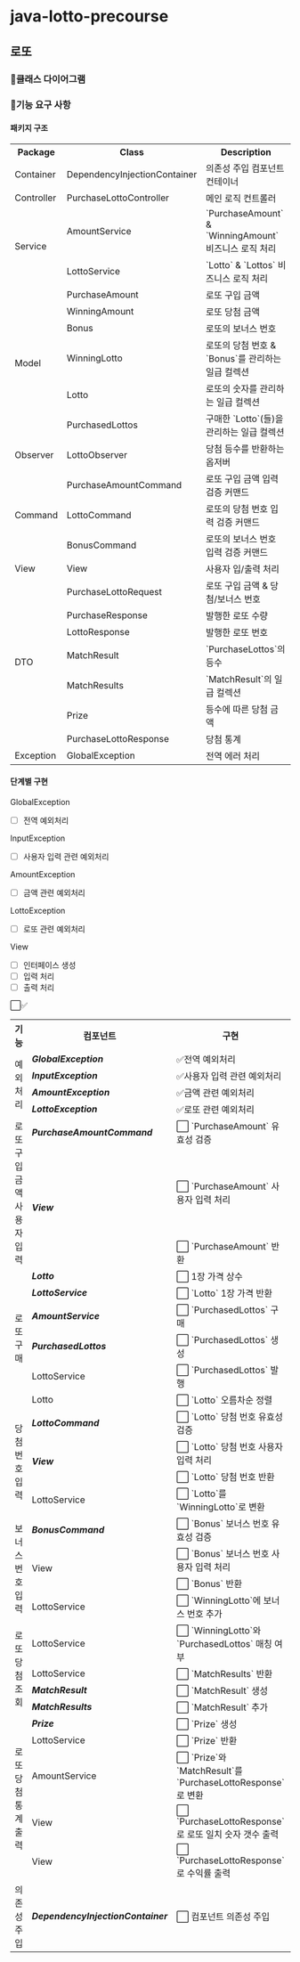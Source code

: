 # java-lotto-precourse
## 로또

### 🧱클래스 다이어그램

### 🧾기능 요구 사항
#### 패키지 구조
<div align="center">
<table> 
<tr> 
	<th align="center">Package</th> 
	<th align="center">Class</th> 
	<th align="center">Description</th> 
</tr>
<tr> 
	<td>Container</td><td>DependencyInjectionContainer</td><td>의존성 주입 컴포넌트 컨테이너</td> 
</tr>
<tr> 
	<td>Controller</td><td>PurchaseLottoController</td><td>메인 로직 컨트롤러</td> 
</tr>
<tr> 
	<td rowspan="2">Service</td>
    <td>AmountService</td><td>`PurchaseAmount` & `WinningAmount` 비즈니스 로직 처리</td> </tr><tr> 
    <td>LottoService</td><td>`Lotto` & `Lottos` 비즈니스 로직 처리</td> 
</tr>
<tr> 
	<td rowspan="6">Model</td>
    <td>PurchaseAmount</td><td>로또 구입 금액</td></tr><tr>
    <td>WinningAmount</td><td>로또 당첨 금액</td></tr><tr>
    <td>Bonus</td><td>로또의 보너스 번호</td></tr><tr> 
    <td>WinningLotto</td><td>로또의 당첨 번호 & `Bonus`를 관리하는 일급 컬렉션</td></tr><tr>
	<td>Lotto</td><td>로또의 숫자를 관리하는 일급 컬렉션</td></tr><tr> 
    <td>PurchasedLottos</td><td>구매한 `Lotto`(들)을 관리하는 일급 컬렉션</td>
</tr> 
<tr> 
	<td rowspan="1">Observer</td>
    <td>LottoObserver</td><td>당첨 등수를 반환하는 옵저버</td></tr><tr>
</tr> 
<tr> 
	<td rowspan="3">Command</td>
    <td>PurchaseAmountCommand</td><td>로또 구입 금액 입력 검증 커맨드</td></tr><tr>
    <td>LottoCommand</td><td>로또의 당첨 번호 입력 검증 커맨드</td></tr><tr>
    <td>BonusCommand</td><td>로또의 보너스 번호 입력 검증 커맨드</td></tr><tr>
</tr> 

<tr> 
    <td rowspan="1">View</td> 
    <td>View</td><td>사용자 입/출력 처리</td></tr><tr>
</tr> 
<tr> 
    <td rowspan="8">DTO</td>
    <td>PurchaseLottoRequest</td> <td>로또 구입 금액 & 당첨/보너스 번호</td></tr><tr> 
    <td>PurchaseResponse</td> <td>발행한 로또 수량</td></tr><tr> 
    <td>LottoResponse</td> <td>발행한 로또 번호</td></tr><tr>
    <td>MatchResult</td> <td>`PurchaseLottos`의 등수</td></tr><tr>
    <td>MatchResults</td> <td>`MatchResult`의 일급 컬렉션</td></tr><tr>
    <td>Prize</td> <td>등수에 따른 당첨 금액</td></tr><tr>
    <td>PurchaseLottoResponse</td> <td>당첨 통계</td></tr><tr></tr><tr>
    </tr> 
<tr> <td>Exception</td> 
    <td>GlobalException</td><td>전역 에러 처리</td> 
</tr> 
</table>
</div>

#### 단계별 구현
GlobalException
- [ ] 전역 예외처리

InputException
- [ ] 사용자 입력 관련 예외처리

AmountException
- [ ] 금액 관련 예외처리

LottoException
- [ ] 로또 관련 예외처리

View
- [ ] 인터페이스 생성
- [ ] 입력 처리
- [ ] 출력 처리
<table> 
⬜✅
<tr> 
	<th align="center">기능</th> 
	<th align="center">컴포넌트</th> 
	<th align="center">구현</th> 
    <th align="center">브랜치</th> 
</tr>
<tr>
    <td rowspan="4">예외처리</td>
        <td rowspan="1"><b><em>GlobalException</em></b></td>
            <td>✅전역 예외처리</td>
                <td rowspan="4">exception</td></tr><tr>
        <td rowspan="1"><b><em>InputException</em></b></td>
        <td>✅사용자 입력 관련 예외처리</td> </tr><tr> 
        <td rowspan="1"><b><em>AmountException</em></b></td>
        <td>✅금액 관련 예외처리</td> </tr><tr> 
        <td rowspan="1"><b><em>LottoException</em></b></td>
        <td>✅로또 관련 예외처리</td> </tr><tr> 
	<td rowspan="3">로또 구입 금액 사용자 입력</td>
        <td rowspan="1"><b><em>PurchaseAmountCommand</em></b></td>
        <td>⬜ `PurchaseAmount` 유효성 검증</td> 
                <td rowspan="3"></td></tr><tr> 
        <td rowspan="2"><b><em>View</em></b></td>
            <td>⬜ `PurchaseAmount` 사용자 입력 처리 </td> </tr><tr> 
            <td>⬜ `PurchaseAmount` 반환</td> </tr><tr>
    <td rowspan="6">로또 구매</td>
        <td rowspan="1"><b><em>Lotto</em></b></td>
            <td>⬜ 1장 가격 상수 </td> 
                <td rowspan="6"></td></tr><tr> 
        <td rowspan="1"><b><em>LottoService</em></b></td>
            <td>⬜ `Lotto` 1장 가격 반환</td> </tr><tr> 
        <td rowspan="1"><b><em>AmountService</em></b></td>
            <td>⬜ `PurchasedLottos` 구매</td> </tr><tr> 
        <td rowspan="1"><b><em>PurchasedLottos</em></b></td>
            <td>⬜ `PurchasedLottos` 생성</td> </tr><tr>     
        <td rowspan="1">LottoService</td>
            <td>⬜ `PurchasedLottos` 발행</td> </tr><tr>
        <td rowspan="1">Lotto</td>
        <td>⬜ `Lotto` 오름차순 정렬</td> </tr><tr> 
    <td rowspan="4">당첨 번호 입력</td>
        <td rowspan="1"><b><em>LottoCommand</em></b></td>
        <td>⬜ `Lotto` 당첨 번호 유효성 검증</td> 
                <td rowspan="4"></td></tr><tr> 
        <td rowspan="2"><b><em>View</em></b></td>
            <td>⬜ `Lotto`  당첨 번호 사용자 입력 처리 </td> </tr><tr> 
            <td>⬜ `Lotto` 당첨 번호 반환</td> </tr><tr>
        <td rowspan="1">LottoService</td>
            <td>⬜ `Lotto`를 `WinningLotto`로 변환</td> </tr><tr> 
    <td rowspan="4">보너스 번호 입력</td>
        <td rowspan="1"><b><em>BonusCommand</em></b></td>
            <td>⬜ `Bonus` 보너스 번호 유효성 검증</td> 
                <td rowspan="4"></td></tr><tr>         
        <td rowspan="2">View</td>
            <td>⬜ `Bonus` 보너스 번호 사용자 입력 처리 </td> </tr><tr> 
            <td>⬜ `Bonus` 반환</td> </tr><tr>
        <td rowspan="1">LottoService</td>
            <td>⬜ `WinningLotto`에 보너스 번호 추가</td> </tr><tr> 
     <td rowspan="4">로또 당첨 조회</td>
        <td rowspan="1">LottoService</td>
            <td>⬜ `WinningLotto`와 `PurchasedLottos` 매칭 여부</td> 
                <td rowspan="4"></tr><tr> 
        <td rowspan="1">LottoService</td>
            <td>⬜ `MatchResults` 반환</td> </tr><tr> 
        <td rowspan="1"><b><em>MatchResult</em></b></td>
            <td>⬜ `MatchResult` 생성</td> </tr><tr> 
        <td rowspan="1"><b><em>MatchResults</em></b></td>
            <td>⬜ `MatchResult` 추가</td> </tr><tr> 
    <td rowspan="5">로또 당첨 통계 출력</td>
        <td rowspan="1"><b><em>Prize</em></b></td>
            <td>⬜  `Prize` 생성</td> 
                <td rowspan="5"></tr><tr> 
        <td rowspan="1">LottoService</td>
            <td>⬜  `Prize` 반환</td> </tr><tr> 
        <td rowspan="1">AmountService</td>
            <td>⬜ `Prize`와 `MatchResult`를 `PurchaseLottoResponse`로 변환</td> </tr><tr> 
        <td rowspan="1">View</td>
            <td>⬜ `PurchaseLottoResponse`로 로또 일치 숫자 갯수 출력</td> </tr><tr>
        <td rowspan="1">View</td>
            <td>⬜ `PurchaseLottoResponse`로 수익률 출력</td> </tr><tr>
    <td rowspan="1">의존성 주입</td>
        <td rowspan="1"><b><em>DependencyInjectionContainer</em></b></td>
            <td>⬜ 컴포넌트 의존성 주입</td> 
                <td rowspan="1"></tr><tr> 
</tr>
</table>